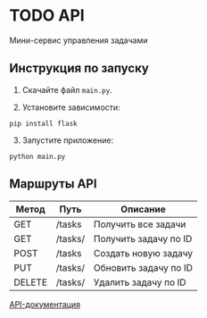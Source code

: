 # TODO API
Мини-сервис управления задачами <!-- описание репозитория -->

<!--Установка-->
## Инструкция по запуску

1. Скачайте файл ```main.py```.

2. Установите зависимости:

```pip install flask```

3. Запустите приложение:

```python main.py```

<!--Маршруты API-->
## Маршруты API
| Метод | Путь              | Описание                   |
|-------|-------------------|----------------------------|
| GET   | /tasks            | Получить все задачи        |
| GET   | /tasks/<id>       | Получить задачу по ID      |
| POST  | /tasks            | Создать новую задачу       |
| PUT   | /tasks/<id>       | Обновить задачу по ID      |
| DELETE| /tasks/<id>       | Удалить задачу по ID       |

[API-документация](https://documenter.getpostman.com/view/41188224/2sB2xCh9Ly)